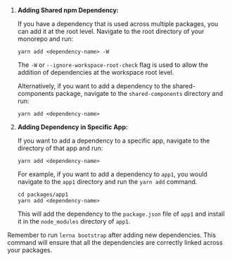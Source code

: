 1. **Adding Shared npm Dependency:**

   If you have a dependency that is used across multiple packages, you can add it at the root level. Navigate to the root directory of your monorepo and run:

   ```
   yarn add <dependency-name> -W
   ```

   The `-W` or `--ignore-workspace-root-check` flag is used to allow the addition of dependencies at the workspace root level.

   Alternatively, if you want to add a dependency to the shared-components package, navigate to the `shared-components` directory and run:

   ```
   yarn add <dependency-name>
   ```

2. **Adding Dependency in Specific App:**

   If you want to add a dependency to a specific app, navigate to the directory of that app and run:

   ```
   yarn add <dependency-name>
   ```

   For example, if you want to add a dependency to `app1`, you would navigate to the `app1` directory and run the `yarn add` command.

   ```
   cd packages/app1
   yarn add <dependency-name>
   ```

   This will add the dependency to the `package.json` file of `app1` and install it in the `node_modules` directory of `app1`.

Remember to run `lerna bootstrap` after adding new dependencies. This command will ensure that all the dependencies are correctly linked across your packages.
